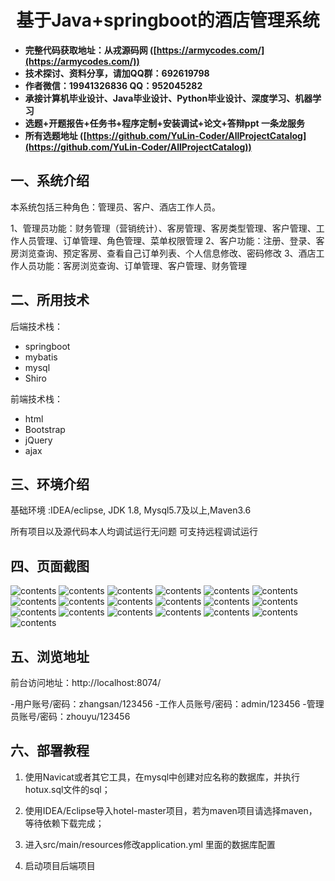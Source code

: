 <p><h1 align="center">基于Java+springboot的酒店管理系统</h1></p>

- <b>完整代码获取地址：从戎源码网 ([https://armycodes.com/](https://armycodes.com/))</b>
- <b>技术探讨、资料分享，请加QQ群：692619798</b> 
- <b>作者微信：19941326836  QQ：952045282</b> 
- <b>承接计算机毕业设计、Java毕业设计、Python毕业设计、深度学习、机器学习</b>
- <b>选题+开题报告+任务书+程序定制+安装调试+论文+答辩ppt 一条龙服务</b>
- <b>所有选题地址 ([https://github.com/YuLin-Coder/AllProjectCatalog](https://github.com/YuLin-Coder/AllProjectCatalog)) </b>


## 一、系统介绍

本系统包括三种角色：管理员、客户、酒店工作人员。

1、管理员功能：财务管理（营销统计）、客房管理、客房类型管理、客户管理、工作人员管理、订单管理、角色管理、菜单权限管理
2、客户功能：注册、登录、客房浏览查询、预定客房、查看自己订单列表、个人信息修改、密码修改
3、酒店工作人员功能：客房浏览查询、订单管理、客户管理、财务管理

## 二、所用技术

后端技术栈：

- springboot
- mybatis
- mysql
- Shiro

前端技术栈：

- html
- Bootstrap
- jQuery
- ajax



## 三、环境介绍

基础环境 :IDEA/eclipse, JDK 1.8, Mysql5.7及以上,Maven3.6

所有项目以及源代码本人均调试运行无问题 可支持远程调试运行

## 四、页面截图

![contents](./picture/picture1.png)
![contents](./picture/picture2.png)
![contents](./picture/picture3.png)
![contents](./picture/picture4.png)
![contents](./picture/picture5.png)
![contents](./picture/picture6.png)
![contents](./picture/picture7.png)
![contents](./picture/picture8.png)
![contents](./picture/picture9.png)
![contents](./picture/picture10.png)
![contents](./picture/picture11.png)
![contents](./picture/picture12.png)
![contents](./picture/picture13.png)
![contents](./picture/picture14.png)
![contents](./picture/picture15.png)
![contents](./picture/picture16.png)
![contents](./picture/picture17.png)
![contents](./picture/picture18.png)
![contents](./picture/picture19.png)

## 五、浏览地址
前台访问地址：http://localhost:8074/

-用户账号/密码：zhangsan/123456
-工作人员账号/密码：admin/123456
-管理员账号/密码：zhouyu/123456

## 六、部署教程

1. 使用Navicat或者其它工具，在mysql中创建对应名称的数据库，并执行hotux.sql文件的sql；

2. 使用IDEA/Eclipse导入hotel-master项目，若为maven项目请选择maven，等待依赖下载完成；

3. 进入src/main/resources修改application.yml 里面的数据库配置

4. 启动项目后端项目



